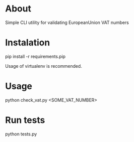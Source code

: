 # About
Simple CLI utility for validating EuropeanUnion VAT numbers

# Instalation
pip install -r requirements.pip

Usage of virtualenv is recommended.

# Usage
python check_vat.py <SOME_VAT_NUMBER>

# Run tests
python tests.py
